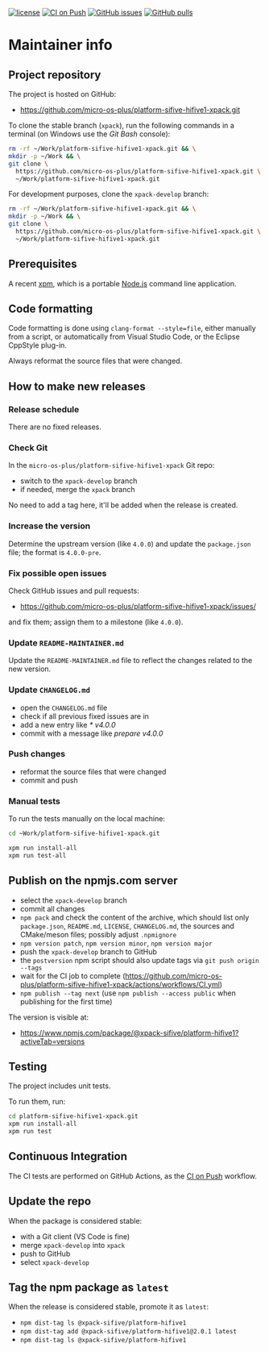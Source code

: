 [![license](https://img.shields.io/github/license/micro-os-plus/platform-sifive-hifive1-xpack)](https://github.com/micro-os-plus/platform-sifive-hifive1-xpack/blob/xpack/LICENSE)
[![CI on Push](https://github.com/micro-os-plus/platform-sifive-hifive1-xpack/actions/workflows/CI.yml/badge.svg)](https://github.com/micro-os-plus/platform-sifive-hifive1-xpack/actions/workflows/CI.yml)
[![GitHub issues](https://img.shields.io/github/issues/micro-os-plus/platform-sifive-hifive1-xpack.svg)](https://github.com/micro-os-plus/platform-sifive-hifive1-xpack/issues/)
[![GitHub pulls](https://img.shields.io/github/issues-pr/micro-os-plus/platform-sifive-hifive1-xpack.svg)](https://github.com/micro-os-plus/platform-sifive-hifive1-xpack/pulls)

# Maintainer info

## Project repository

The project is hosted on GitHub:

- <https://github.com/micro-os-plus/platform-sifive-hifive1-xpack.git>

To clone the stable branch (`xpack`), run the following commands in a
terminal (on Windows use the _Git Bash_ console):

```sh
rm -rf ~/Work/platform-sifive-hifive1-xpack.git && \
mkdir -p ~/Work && \
git clone \
  https://github.com/micro-os-plus/platform-sifive-hifive1-xpack.git \
  ~/Work/platform-sifive-hifive1-xpack.git
```

For development purposes, clone the `xpack-develop` branch:

```sh
rm -rf ~/Work/platform-sifive-hifive1-xpack.git && \
mkdir -p ~/Work && \
git clone \
  https://github.com/micro-os-plus/platform-sifive-hifive1-xpack.git \
  ~/Work/platform-sifive-hifive1-xpack.git
```
## Prerequisites

A recent [xpm](https://xpack.github.io/xpm/), which is a portable
[Node.js](https://nodejs.org/) command line application.

## Code formatting

Code formatting is done using `clang-format --style=file`, either manually
from a script, or automatically from Visual Studio Code, or the Eclipse
CppStyle plug-in.

Always reformat the source files that were changed.

## How to make new releases

### Release schedule

There are no fixed releases.

### Check Git

In the `micro-os-plus/platform-sifive-hifive1-xpack` Git repo:

- switch to the `xpack-develop` branch
- if needed, merge the `xpack` branch

No need to add a tag here, it'll be added when the release is created.

### Increase the version

Determine the upstream version (like `4.0.0`) and update the `package.json`
file; the format is `4.0.0-pre`.

### Fix possible open issues

Check GitHub issues and pull requests:

- <https://github.com/micro-os-plus/platform-sifive-hifive1-xpack/issues/>

and fix them; assign them to a milestone (like `4.0.0`).

### Update `README-MAINTAINER.md`

Update the `README-MAINTAINER.md` file to reflect the changes
related to the new version.

### Update `CHANGELOG.md`

- open the `CHANGELOG.md` file
- check if all previous fixed issues are in
- add a new entry like _* v4.0.0_
- commit with a message like _prepare v4.0.0_

### Push changes

- reformat the source files that were changed
- commit and push

### Manual tests

To run the tests manually on the local machine:

```sh
cd ~Work/platform-sifive-hifive1-xpack.git

xpm run install-all
xpm run test-all
```

## Publish on the npmjs.com server

- select the `xpack-develop` branch
- commit all changes
- `npm pack` and check the content of the archive, which should list
  only `package.json`, `README.md`, `LICENSE`, `CHANGELOG.md`,
  the sources and CMake/meson files;
  possibly adjust `.npmignore`
- `npm version patch`, `npm version minor`, `npm version major`
- push the `xpack-develop` branch to GitHub
- the `postversion` npm script should also update tags via `git push origin --tags`
- wait for the CI job to complete
  (<https://github.com/micro-os-plus/platform-sifive-hifive1-xpack/actions/workflows/CI.yml>)
- `npm publish --tag next` (use `npm publish --access public` when
  publishing for the first time)

The version is visible at:

- <https://www.npmjs.com/package/@xpack-sifive/platform-hifive1?activeTab=versions>

## Testing

The project includes unit tests.

To run them, run:

```sh
cd platform-sifive-hifive1-xpack.git
xpm run install-all
xpm run test
```

## Continuous Integration

The CI tests are performed on GitHub Actions, as the
[CI on Push](https://github.com/micro-os-plus/platform-sifive-hifive1-xpack/actions/workflows/CI.yml)
workflow.

## Update the repo

When the package is considered stable:

- with a Git client (VS Code is fine)
- merge `xpack-develop` into `xpack`
- push to GitHub
- select `xpack-develop`

## Tag the npm package as `latest`

When the release is considered stable, promote it as `latest`:

- `npm dist-tag ls @xpack-sifive/platform-hifive1`
- `npm dist-tag add @xpack-sifive/platform-hifive1@2.0.1 latest`
- `npm dist-tag ls @xpack-sifive/platform-hifive1`
